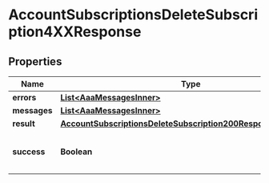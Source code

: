 

# AccountSubscriptionsDeleteSubscription4XXResponse


## Properties

| Name | Type | Description | Notes |
|------------ | ------------- | ------------- | -------------|
|**errors** | [**List&lt;AaaMessagesInner&gt;**](AaaMessagesInner.md) |  |  |
|**messages** | [**List&lt;AaaMessagesInner&gt;**](AaaMessagesInner.md) |  |  |
|**result** | [**AccountSubscriptionsDeleteSubscription200ResponseAllOfResult**](AccountSubscriptionsDeleteSubscription200ResponseAllOfResult.md) |  |  |
|**success** | **Boolean** | Whether the API call was successful |  |



